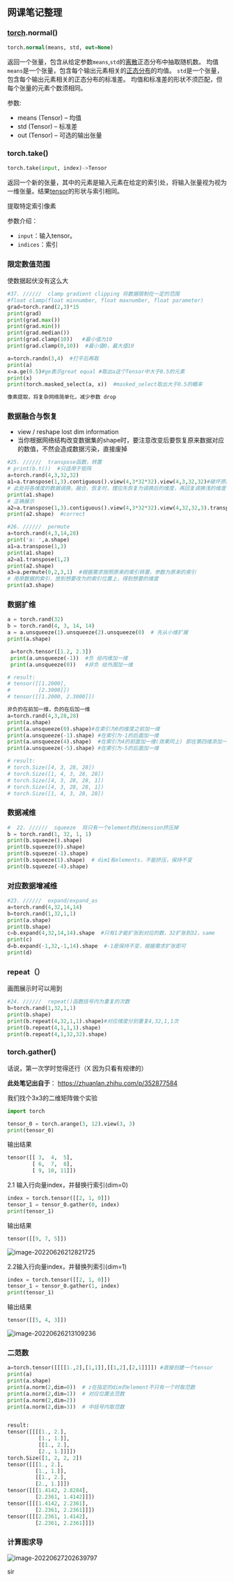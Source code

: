 ## 网课笔记整理

### [torch](https://so.csdn.net/so/search?q=torch&spm=1001.2101.3001.7020).normal()

```sql
torch.normal(means, std, out=None)
```

返回一个张量，包含从给定参数`means`,`std`的[离散](https://so.csdn.net/so/search?q=离散&spm=1001.2101.3001.7020)正态分布中抽取随机数。 均值`means`是一个张量，包含每个输出元素相关的[正态分布](https://so.csdn.net/so/search?q=正态分布&spm=1001.2101.3001.7020)的均值。 `std`是一个张量，包含每个输出元素相关的正态分布的标准差。 均值和标准差的形状不须匹配，但每个张量的元素个数须相同。

参数:

- means (Tensor) – 均值
- std (Tensor) – 标准差
- out (Tensor) – 可选的输出张量





### torch.take()

```python
torch.take(input, index)->Tensor
```

返回一个新的张量，其中的元素是输入元素在给定的索引处，将输入张量视为视为一维张量。结果[tensor](https://so.csdn.net/so/search?q=tensor&spm=1001.2101.3001.7020)的形状与索引相同。

提取特定索引像素

参数介绍：

- `input`：输入tensor。
- `indices`：索引



### 限定数值范围

使数据起伏没有这么大

```python
#37. //////  clamp gradient clipping 将数据限制在一定的范围
#float clamp(float minnumber, float maxnumber, float parameter)
grad=torch.rand(2,3)*15
print(grad)
print(grad.max())
print(grad.min())
print(grad.median())
print(grad.clamp(10))   #最小值为10
print(grad.clamp(0,10))  #最小值0，最大值10

a=torch.randn(3,4)  #打平后再取
print(a)
x=a.ge(0.5)#ge表示great equal #取出a这个Tensor中大于0.5的元素
print(x)
print(torch.masked_select(a, x))  #masked_select取出大于0.5的概率

像素提取，将复杂网络简单化，减少参数 drop
```



### 数据融合与恢复

- view / reshape lost dim information
- 当你根据网络结构改变数据集的shape时，要注意改变后要恢复原来数据对应的数值，不然会造成数据污染，直接废掉

```python
#25. //////  transpose函数，转置
# print(b.t())  #只适用于矩阵
a=torch.rand(4,3,32,32)
a1=a.transpose(1,3).contiguous().view(4,3*32*32).view(4,3,32,32)#破坏原数据
# 此处将各维度的数据调换，融合，恢复时，理应先恢复为调换后的维度，再回复调换浅的维度
print(a1.shape)
# 正确展示
a2=a.transpose(1,3).contiguous().view(4,3*32*32).view(4,32,32,3).transpose(1,3)
print(a2.shape)  #correct

#26. //////  permute
a=torch.rand(4,3,14,28)
print('a: ',a.shape)
a1=a.transpose(1,3)
print(a1.shape)
a2=a1.transpose(1,2)
print(a2.shape)
a3=a.permute(0,2,3,1)  #根据需求按照原来的索引转置，参数为原来的索引
# 用原数据的索引，放到想要改为的索引位置上，得到想要的维度
print(a3.shape)
```

### 数据扩维

```python
a = torch.rand(32)
b = torch.rand(4, 3, 14, 14)
a = a.unsqueeze(1).unsqueeze(2).unsqueeze(0)  # 先从小维扩展
print(a.shape)

 a=torch.tensor([1.2, 2.3])
 print(a.unsqueeze(-1))  #负 给内维加一维
 print(a.unsqueeze(0))   #非负 给外围加一维

# result:
# tensor([[1.2000],
#         [2.3000]])
# tensor([[1.2000, 2.3000]])

非负的在前加一维，负的在后加一维
a=torch.rand(4,3,28,28)
print(a.shape)
print(a.unsqueeze(0).shape)#在索引为0的维度之前加一维
print(a.unsqueeze(-1).shape) #在索引为-1的后面加一维
print(a.unsqueeze(4).shape)  #在索引为4的前面加一维(效果同上) 即在第四维添加一维，原第四维等一致往后挪
print(a.unsqueeze(-5).shape) #在索引为-5的后面加一维

# result:
# torch.Size([4, 3, 28, 28])
# torch.Size([1, 4, 3, 28, 28])
# torch.Size([4, 3, 28, 28, 1])
# torch.Size([4, 3, 28, 28, 1])
# torch.Size([1, 4, 3, 28, 28])
```





### 数据减维

```python
#  22. //////  squeeze  将只有一个element的dimension挤压掉
b = torch.rand(1, 32, 1, 1)
print(b.squeeze().shape)
print(b.squeeze(0).shape)
print(b.squeeze(-1).shape)
print(b.squeeze(1).shape)  # dim1有elements，不能挤压，保持不变
print(b.squeeze(-4).shape)
```





### 对应数据增减维

```python
#23. //////  expand/expand_as
a=torch.rand(4,32,14,14)
b=torch.rand(1,32,1,1)
print(a.shape)
print(b.shape)
c=b.expand(4,32,14,14).shape  #只有1才能扩张到对应的数，32扩张到32，same
print(c)
d=b.expand(-1,32,-1,14).shape  #-1是保持不变，根据需求扩张即可
print(d)
```



### repeat（）

画图展示时可以用到

```python
#24. //////  repeat()函数括号内为重复的次数
b=torch.rand(1,32,1,1)
print(b.shape)
print(b.repeat(4,32,1,1).shape)#对应维度分别重复4,32,1,1次
print(b.repeat(4,1,1,1).shape)
print(b.repeat(4,1,32,32).shape)
```



### torch.gather()

话说，第一次学时觉得还行（X  因为只看有规律的）

**此处笔记出自于**：  https://zhuanlan.zhihu.com/p/352877584

我们找个3x3的二维矩阵做个实验

```python
import torch

tensor_0 = torch.arange(3, 12).view(3, 3)
print(tensor_0)
```

输出结果

```python
tensor([[ 3,  4,  5],
        [ 6,  7,  8],
        [ 9, 10, 11]])
```

2.1 输入行向量index，并替换行索引(dim=0)

```python
index = torch.tensor([[2, 1, 0]])
tensor_1 = tensor_0.gather(0, index)
print(tensor_1)
```

输出结果

```python
tensor([[9, 7, 5]])
```

![image-20220626212821725](C:\Users\Happy\AppData\Roaming\Typora\typora-user-images\image-20220626212821725.png)



2.2输入行向量index，并替换列索引(dim=1)

```python
index = torch.tensor([[2, 1, 0]])
tensor_1 = tensor_0.gather(1, index)
print(tensor_1)
```

输出结果

```python
tensor([[5, 4, 3]])
```

![image-20220626213109236](C:\Users\Happy\AppData\Roaming\Typora\typora-user-images\image-20220626213109236.png)





### 二范数

```python
a=torch.tensor([[[[1.,2],[1,1]],[[1,2],[2,1]]]]) #直接创建一个tensor
print(a)
print(a.shape)
print(a.norm(2,dim=0))  # z在指定的dim的element不只有一个时取范数
print(a.norm(2,dim=1))  # 对应位置去范数
print(a.norm(2,dim=2))  
print(a.norm(2,dim=3))  # 中括号内取范数


result:
tensor([[[[1., 2.],
          [1., 1.]],
          [[1., 2.],
          [2., 1.]]]])
torch.Size([1, 2, 2, 2])
tensor([[[1., 2.],
         [1., 1.]],
         [[1., 2.],
         [2., 1.]]])
tensor([[[1.4142, 2.8284],
         [2.2361, 1.4142]]])
tensor([[[1.4142, 2.2361],
         [2.2361, 2.2361]]])
tensor([[[2.2361, 1.4142],
         [2.2361, 2.2361]]])
```



### 计算图求导

![image-20220627202639797](C:\Users\Happy\AppData\Roaming\Typora\typora-user-images\image-20220627202639797.png)







sir



